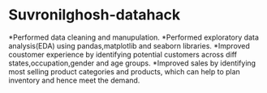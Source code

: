 # Suvronilghosh-datahack
*Performed data cleaning and manupulation.
*Performed exploratory data analysis(EDA) using pandas,matplotlib and seaborn libraries.
*Improved coustomer experience by identifying potential customers across diff states,occupation,gender and age groups.
*Improved sales by identifying most selling product categories and products, which can help to plan inventory and hence meet the demand.
